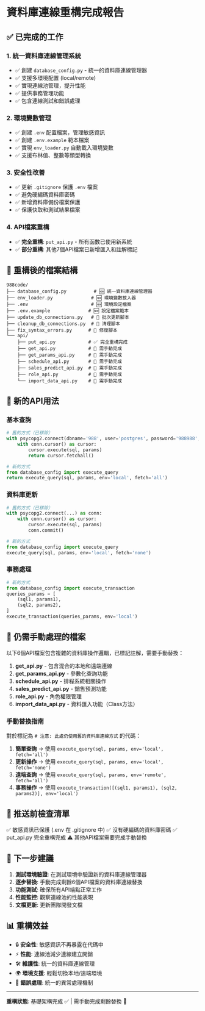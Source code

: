 # 資料庫連線重構完成報告

## ✅ 已完成的工作

### 1. 統一資料庫連線管理系統
- ✅ 創建 `database_config.py` - 統一的資料庫連線管理器
- ✅ 支援多環境配置 (local/remote)
- ✅ 實現連線池管理，提升性能
- ✅ 提供事務管理功能
- ✅ 包含連線測試和錯誤處理

### 2. 環境變數管理
- ✅ 創建 `.env` 配置檔案，管理敏感資訊
- ✅ 創建 `.env.example` 範本檔案
- ✅ 實現 `env_loader.py` 自動載入環境變數
- ✅ 支援布林值、整數等類型轉換

### 3. 安全性改善
- ✅ 更新 `.gitignore` 保護 `.env` 檔案
- ✅ 避免硬編碼資料庫密碼
- ✅ 新增資料庫備份檔案保護
- ✅ 保護快取和測試結果檔案

### 4. API檔案重構
- ✅ **完全重構**: `put_api.py` - 所有函數已使用新系統
- ✅ **部分重構**: 其他7個API檔案已新增匯入和註解標記

## 📁 重構後的檔案結構

```
988code/
├── database_config.py          # 🆕 統一資料庫連線管理器
├── env_loader.py              # 🆕 環境變數載入器
├── .env                       # 🆕 環境設定檔案
├── .env.example              # 🆕 設定檔案範本
├── update_db_connections.py   # 🔧 批次更新腳本
├── cleanup_db_connections.py  # 🔧 清理腳本
├── fix_syntax_errors.py      # 🔧 修復腳本
└── api/
    ├── put_api.py            # ✅ 完全重構完成
    ├── get_api.py            # 🔄 需手動完成
    ├── get_params_api.py     # 🔄 需手動完成
    ├── schedule_api.py       # 🔄 需手動完成
    ├── sales_predict_api.py  # 🔄 需手動完成
    ├── role_api.py           # 🔄 需手動完成
    └── import_data_api.py    # 🔄 需手動完成
```

## 🔧 新的API用法

### 基本查詢
```python
# 舊的方式（已移除）
with psycopg2.connect(dbname='988', user='postgres', password='988988', host='localhost', port='5432') as conn:
    with conn.cursor() as cursor:
        cursor.execute(sql, params)
        return cursor.fetchall()

# 新的方式
from database_config import execute_query
return execute_query(sql, params, env='local', fetch='all')
```

### 資料庫更新
```python
# 舊的方式（已移除）
with psycopg2.connect(...) as conn:
    with conn.cursor() as cursor:
        cursor.execute(sql, params)
        conn.commit()

# 新的方式
from database_config import execute_query
execute_query(sql, params, env='local', fetch='none')
```

### 事務處理
```python
# 新的方式
from database_config import execute_transaction
queries_params = [
    (sql1, params1),
    (sql2, params2),
]
execute_transaction(queries_params, env='local')
```

## 🔄 仍需手動處理的檔案

以下6個API檔案包含複雜的資料庫操作邏輯，已標記註解，需要手動替換：

1. **get_api.py** - 包含混合的本地和遠端連線
2. **get_params_api.py** - 參數化查詢功能
3. **schedule_api.py** - 排程系統相關操作
4. **sales_predict_api.py** - 銷售預測功能
5. **role_api.py** - 角色權限管理
6. **import_data_api.py** - 資料匯入功能（Class方法）

### 手動替換指南

對於標記為 `# 注意: 此處仍使用舊的資料庫連線方式` 的代碼：

1. **簡單查詢** → 使用 `execute_query(sql, params, env='local', fetch='all')`
2. **更新操作** → 使用 `execute_query(sql, params, env='local', fetch='none')`
3. **遠端查詢** → 使用 `execute_query(sql, params, env='remote', fetch='all')`
4. **事務操作** → 使用 `execute_transaction([(sql1, params1), (sql2, params2)], env='local')`

## 🎯 推送前檢查清單

✅ 敏感資訊已保護 (.env 在 .gitignore 中)
✅ 沒有硬編碼的資料庫密碼
✅ put_api.py 完全重構完成
⚠️  其他API檔案需要完成手動替換

## 🚀 下一步建議

1. **測試環境驗證**: 在測試環境中驗證新的資料庫連線管理器
2. **逐步替換**: 手動完成剩餘6個API檔案的資料庫連線替換
3. **功能測試**: 確保所有API端點正常工作
4. **性能監控**: 觀察連線池的性能表現
5. **文檔更新**: 更新團隊開發文檔

## 📊 重構效益

- 🔒 **安全性**: 敏感資訊不再暴露在代碼中
- ⚡ **性能**: 連線池減少連線建立開銷
- 🛠️ **維護性**: 統一的資料庫連線管理
- 🌍 **環境支援**: 輕鬆切換本地/遠端環境
- 🔧 **錯誤處理**: 統一的異常處理機制

---

**重構狀態**: 基礎架構完成 ✅ | 需手動完成剩餘替換 🔄